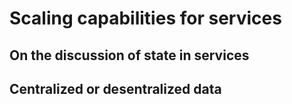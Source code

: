 # Scaling capabilities for services

## On the discussion of state in services

## Centralized or desentralized data

